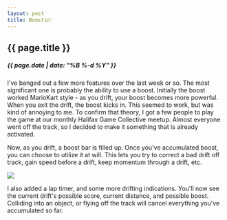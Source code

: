```yaml
---
layout: post
title: Boostin'
---
```

{{ page.title }}
----------------
<h5>{{ page.date | date: "%B %-d %Y" }}</h5>

I've banged out a few more features over the last week or so. The most significant
one is probably the ability to use a boost. Initially the boost worked MarioKart
style - as you drift, your boost becomes more powerful. When you exit the drift,
the boost kicks in. This seemed to work, but was kind of annoying to me. To confirm
that theory, I got a few  people to play the game at our monthly Halifax Game Collective
meetup. Almost everyone went off the track, so I decided to make it something that
is already activated.

Now, as you drift, a boost bar is filled up. Once you've accumulated boost, you
can choose to utilize it at will. This lets you try to correct a bad drift off
track, gain speed before a drift, keep momentum through a drift, etc.

<img src="/images/2017/Feb/Boostin.gif">

I also added a lap timer, and some more drifting indications. You'll now see the
current drift's possible score, current distance, and possible boost. Colliding
into an object, or flying off the track will cancel everything you've accumulated
so far.
